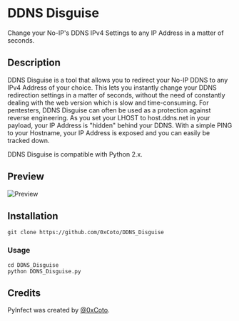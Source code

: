 # DDNS Disguise
Change your No-IP's DDNS IPv4 Settings to any IP Address in a matter of seconds.

## Description
DDNS Disguise is a tool that allows you to redirect your No-IP DDNS to any IPv4 Address of your choice. This lets you instantly change your DDNS redirection settings in a matter of seconds, without the need of constantly dealing with the web version which is slow and time-consuming.
For pentesters, DDNS Disguise can often be used as a protection against reverse engineering. As you set your LHOST to host.ddns.net in your payload, your IP Address is "hidden" behind your DDNS. With a simple PING to your Hostname, your IP Address is exposed and you can easily be tracked down.

DDNS Disguise is compatible with Python 2.x.

## Preview
![Preview](http://i.imgur.com/nkgg5ao.png)

## Installation
```git clone https://github.com/0xCoto/DDNS_Disguise```

### Usage

```
cd DDNS_Disguise
python DDNS_Disguise.py
```

## Credits
PyInfect was created by [@0xCoto](https://github.com/0xCoto).
